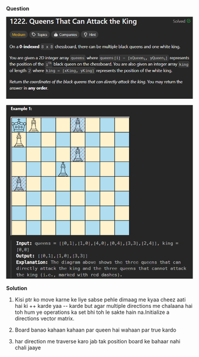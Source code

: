 **Question**

![alt text](image-2.png)

![alt text](image-3.png)

**Solution**

1. Kisi ptr ko move karne ke liye sabse pehle dimaag me kyaa cheez aati hai ki ++ karde yaa -- karde but agar multiple directions me chalaana hai toh hum ye operations ka set bhi toh le sakte hain na.Initialize a directions vector matrix.

2. Board banao kahaan kahaan par queen hai wahaan par true kardo

3. har direction me traverse karo jab tak position board ke bahaar nahi chali jaaye